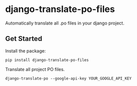 # django-translate-po-files
Automatically translate all .po files in your django project.

## Get Started

Install the package:

```pip install django-translate-po-files```

Translate all project PO files.

```django-translate-po --google-api-key YOUR_GOOGLE_API_KEY```